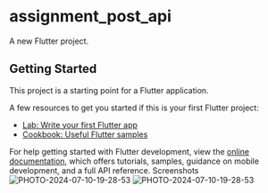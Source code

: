 # assignment_post_api

A new Flutter project.

## Getting Started

This project is a starting point for a Flutter application.

A few resources to get you started if this is your first Flutter project:

- [Lab: Write your first Flutter app](https://docs.flutter.dev/get-started/codelab)
- [Cookbook: Useful Flutter samples](https://docs.flutter.dev/cookbook)

For help getting started with Flutter development, view the
[online documentation](https://docs.flutter.dev/), which offers tutorials,
samples, guidance on mobile development, and a full API reference.
Screenshots
![PHOTO-2024-07-10-19-28-53](https://github.com/khsahil2019/Assignment-Reward-Task-UI/assets/77822213/6a7d7345-6f97-4c07-bfc5-c1b42c7896c4)
![PHOTO-2024-07-10-19-28-53](https://github.com/khsahil2019/Assignment-Reward-Task-UI/assets/77822213/99b96122-22ae-42b0-954c-57a73d38a0d9)
